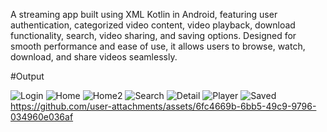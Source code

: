 A streaming app built using XML Kotlin in Android, featuring user authentication, categorized video content, video playback, download functionality, search, video sharing, and saving options. Designed for smooth performance and ease of use, it allows users to browse, watch, download, and share videos seamlessly.

#Output

![Login](https://github.com/user-attachments/assets/47c81396-17d1-4992-98fb-b2cc6326b1d3) 
![Home](https://github.com/user-attachments/assets/15b8d16e-501e-4d0d-aa10-7a29e9c84bc3)
![Home2](https://github.com/user-attachments/assets/e7bf7edf-ca02-4da6-bf55-4a8269efadea)
![Search](https://github.com/user-attachments/assets/aa2f84e4-c4b9-4157-82dd-d83ce4de5290)
![Detail](https://github.com/user-attachments/assets/48434f2a-04d8-4f38-af7f-47a0bb8235a2)
![Player](https://github.com/user-attachments/assets/82cbc00a-921c-4bf8-922c-c2959446679c)
![Saved](https://github.com/user-attachments/assets/5d3e054c-9560-4890-bae8-30e5953ca9e9)
https://github.com/user-attachments/assets/6fc4669b-6bb5-49c9-9796-034960e036af

